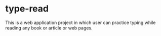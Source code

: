 # type-read
This is a web application project in which user can practice typing while reading any book or article or web pages.
